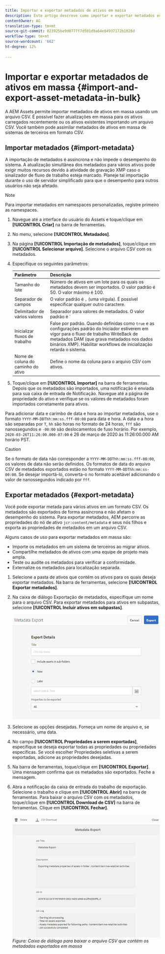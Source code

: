 ```yaml
---
title: Importar e exportar metadados de ativos em massa
description: Este artigo descreve como importar e exportar metadados em massa.
contentOwner: AG
translation-type: tm+mt
source-git-commit: 823925be9d0777f7d501d9a64e84937172b1028d
workflow-type: tm+mt
source-wordcount: '662'
ht-degree: 12%

---
```



# Importar e exportar metadados de ativos em massa {#import-and-export-asset-metadata-in-bulk}

A AEM Assets permite importar metadados de ativos em massa usando um arquivo CSV. É possível fazer atualizações em massa para os ativos carregados recentemente ou os ativos existentes importando um arquivo CSV. Você também pode assimilar metadados de ativos em massa de sistemas de terceiros em formato CSV.

## Importar metadados {#import-metadata}

A importação de metadados é assíncrona e não impede o desempenho do sistema. A atualização simultânea dos metadados para vários ativos pode exigir muitos recursos devido à atividade de gravação XMP caso o sinalizador de fluxo de trabalho esteja marcado. Planeje tal importação durante o uso de servidor simplificado para que o desempenho para outros usuários não seja afetado.

>[!NOTE]
>
>Para importar metadados em namespaces personalizadas, registre primeiro as namespaces.

1. Navegue até a interface do usuário do Assets e toque/clique em **[!UICONTROL Criar]** na barra de ferramentas.
1. No menu, selecione **[!UICONTROL Metadados]**.
1. Na página **[!UICONTROL Importação de metadados]**, toque/clique em **[!UICONTROL Selecionar arquivo]**. Selecione o arquivo CSV com os metadados.
1. Especifique os seguintes parâmetros:

   | Parâmetro | Descrição |
   | ---------------------- | ------------------------------------------------------------------------------------------------------------------------------------------------------------------------------------------------------------------------ |
   | Tamanho do lote | Número de ativos em um lote para os quais os metadados devem ser importados. O valor padrão é 50. O valor máximo é 100. |
   | Separador de campos | O valor padrão é `,` (uma vírgula). É possível especificar qualquer outro caractere. |
   | Delimitador de vários valores | Separador para valores de metadados. O valor padrão é `|`. |
   | Inicializar fluxos de trabalho | False por padrão. Quando definidas como `true` e as configurações padrão do Iniciador estiverem em vigor para o fluxo de trabalho WriteBack de metadados DAM (que grava metadados nos dados binários XMP). Habilitar workflows de inicialização retarda o sistema. |
   | Nome de coluna do caminho do ativo | Define o nome da coluna para o arquivo CSV com ativos. |

1. Toque/clique em **[!UICONTROL Importar]** na barra de ferramentas. Depois que os metadados são importados, uma notificação é enviada para sua caixa de entrada de Notificação. Navegue até a página de propriedade do ativo e verifique se os valores de metadados foram importados corretamente para ativos.

Para adicionar data e carimbo de data e hora ao importar metadados, use o formato `YYYY-MM-DDThh:mm:ss.fff-00:00` para data e hora. A data e a hora são separadas por `T`, `hh` são horas no formato de 24 horas, `fff` são nanossegundos e `-00:00` são deslocamentos de fuso horário. Por exemplo, `2020-03-26T11:26:00.000-07:00` é 26 de março de 2020 às 11:26:00.000 AM horário PST.

>[!CAUTION]
>
>Se o formato de data não corresponder a `YYYY-MM-DDThh:mm:ss.fff-00:00`, os valores de data não serão definidos. Os formatos de data do arquivo CSV de metadados exportados estão no formato `YYYY-MM-DDThh:mm:ss-00:00`. Se desejar importá-lo, converta-o no formato aceitável adicionando o valor de nanossegundos indicado por `fff`.

## Exportar metadados {#export-metadata}

Você pode exportar metada para vários ativos em um formato CSV. Os metadados são exportados de forma assíncrona e não afetam o desempenho do sistema. Para exportar metadados, AEM percorre as propriedades do nó de ativo `jcr:content/metadata` e seus nós filhos e exporta as propriedades de metadados em um arquivo CSV.

Alguns casos de uso para exportar metadados em massa são:

* Importe os metadados em um sistema de terceiros ao migrar ativos.
* Compartilhe metadados de ativos com uma equipe de projeto mais ampla.
* Teste ou audite os metadados para verificar a conformidade.
* Externalize os metadados para localização separada.

1. Selecione a pasta de ativos que contém os ativos para os quais deseja exportar metadados. Na barra de ferramentas, selecione **[!UICONTROL Exportar metadados]**.
1. Na caixa de diálogo Exportação de metadados, especifique um nome para o arquivo CSV. Para exportar metadados para ativos em subpastas, selecione **[!UICONTROL Incluir ativos em subpastas]**.

   ![Interface e opções para exportar metadados de todos os ativos em uma ](assets/export_metadata_page.png "folderInterface e opções para exportar metadados de todos os ativos em uma pasta")

1. Selecione as opções desejadas. Forneça um nome de arquivo e, se necessário, uma data.

1. No campo **[!UICONTROL Propriedades a serem exportadas]**, especifique se deseja exportar todas as propriedades ou propriedades específicas. Se você escolher Propriedades seletivas a serem exportadas, adicione as propriedades desejadas.

1. Na barra de ferramentas, toque/clique em **[!UICONTROL Exportar]**. Uma mensagem confirma que os metadados são exportados. Feche a mensagem.
1. Abra a notificação da caixa de entrada do trabalho de exportação. Selecione o trabalho e clique em **[!UICONTROL Abrir]** na barra de ferramentas. Para baixar o arquivo CSV com os metadados, toque/clique em **[!UICONTROL Download de CSV]** na barra de ferramentas. Clique em **[!UICONTROL Fechar]**.

   ![Caixa de diálogo para baixar o arquivo CSV que contém os metadados exportados em massa](assets/csv_download.png)
   *Figura: Caixa de diálogo para baixar o arquivo CSV que contém os metadados exportados em massa*
